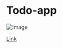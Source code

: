 <h1>Todo-app</h1>

![image](https://github.com/user-attachments/assets/1472ed43-1bf1-4a1b-99ff-52f266ed63d9)

<a href="https://greedy-todo-app.netlify.app">Link</a>
